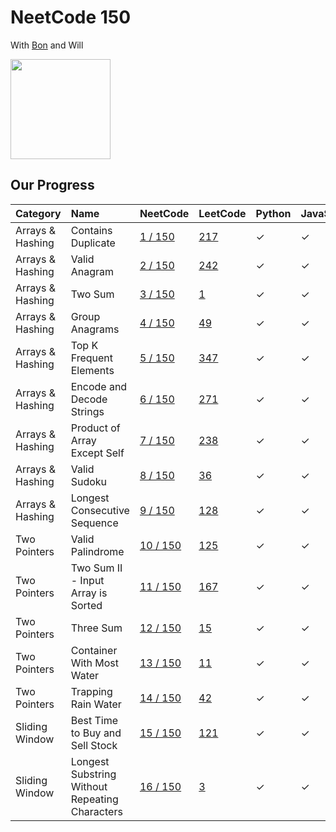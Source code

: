 # NeetCode 150

With [Bon](https://github.com/ethanepiscope/neetcode) and Will

<img src="https://github.com/user-attachments/assets/5d59868e-26a3-47db-abcc-11b7fdde5725" width="160px">

## Our Progress

| Category         | Name                                           | NeetCode                                                                      | LeetCode                                                                           | Python  | JavaScript |
| :--------------- | :--------------------------------------------- | :---------------------------------------------------------------------------- | :--------------------------------------------------------------------------------- | :------ | :--------- |
| Arrays & Hashing | Contains Duplicate                             | [1 / 150](https://neetcode.io/problems/top-k-elements-in-list)                | [217](https://leetcode.com/problems/contains-duplicate/)                           | &check; | &check;    |
| Arrays & Hashing | Valid Anagram                                  | [2 / 150](https://neetcode.io/problems/is-anagram)                            | [242](https://leetcode.com/problems/valid-anagram/)                                | &check; | &check;    |
| Arrays & Hashing | Two Sum                                        | [3 / 150](https://neetcode.io/problems/two-integer-sum)                       | [1](https://leetcode.com/problems/two-sum/)                                        | &check; | &check;    |
| Arrays & Hashing | Group Anagrams                                 | [4 / 150](https://neetcode.io/problems/anagram-groups)                        | [49](https://leetcode.com/problems/group-anagrams/)                                | &check; | &check;    |
| Arrays & Hashing | Top K Frequent Elements                        | [5 / 150](https://neetcode.io/problems/top-k-elements-in-list)                | [347](https://leetcode.com/problems/top-k-frequent-elements/)                      | &check; | &check;    |
| Arrays & Hashing | Encode and Decode Strings                      | [6 / 150](https://neetcode.io/problems/string-encode-and-decode)              | [271](https://leetcode.com/problems/encode-and-decode-strings/)                    | &check; | &check;    |
| Arrays & Hashing | Product of Array Except Self                   | [7 / 150](https://neetcode.io/problems/products-of-array-discluding-self)     | [238](https://leetcode.com/problems/product-of-array-except-self/)                 | &check; | &check;    |
| Arrays & Hashing | Valid Sudoku                                   | [8 / 150](https://neetcode.io/problems/valid-sudoku)                          | [36](https://leetcode.com/problems/valid-sudoku/)                                  | &check; | &check;    |
| Arrays & Hashing | Longest Consecutive Sequence                   | [9 / 150](https://neetcode.io/problems/longest-consecutive-sequence)          | [128](https://leetcode.com/problems/longest-consecutive-sequence/)                 | &check; | &check;    |
| Two Pointers     | Valid Palindrome                               | [10 / 150](https://neetcode.io/problems/is-palindrome)                        | [125](https://leetcode.com/problems/valid-palindrome/)                             | &check; | &check;    |
| Two Pointers     | Two Sum II - Input Array is Sorted             | [11 / 150](https://neetcode.io/problems/two-integer-sum-ii)                   | [167](https://leetcode.com/problems/two-sum-ii-input-array-is-sorted/)             | &check; | &check;    |
| Two Pointers     | Three Sum                                      | [12 / 150](https://neetcode.io/problems/three-integer-sum)                    | [15](https://leetcode.com/problems/3sum/)                                          | &check; | &check;    |
| Two Pointers     | Container With Most Water                      | [13 / 150](https://neetcode.io/problems/max-water-container)                  | [11](https://leetcode.com/problems/container-with-most-water/)                     | &check; | &check;    |
| Two Pointers     | Trapping Rain Water                            | [14 / 150](https://neetcode.io/problems/trapping-rain-water)                  | [42](https://leetcode.com/problems/trapping-rain-water/)                           | &check; | &check;    |
| Sliding Window   | Best Time to Buy and Sell Stock                | [15 / 150](https://neetcode.io/problems/buy-and-sell-crypto)                  | [121](https://leetcode.com/problems/best-time-to-buy-and-sell-stock/)              | &check; | &check;    |
| Sliding Window   | Longest Substring Without Repeating Characters | [16 / 150](https://neetcode.io/problems/longest-substring-without-duplicates) | [3](https://leetcode.com/problems/longest-substring-without-repeating-characters/) | &check; | &check;    |
